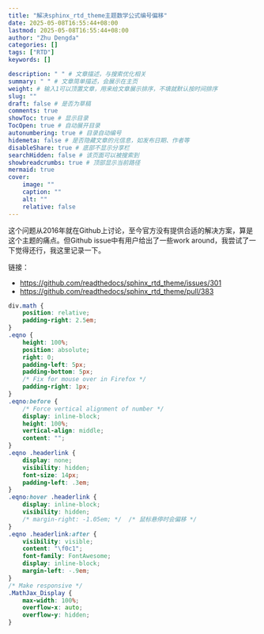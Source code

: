 ```yaml
---
title: "解决sphinx_rtd_theme主题数学公式编号偏移"
date: 2025-05-08T16:55:44+08:00
lastmod: 2025-05-08T16:55:44+08:00
author: "Zhu Dengda"
categories: []
tags: ["RTD"]
keywords: []

description: " " # 文章描述，与搜索优化相关
summary: " " # 文章简单描述，会展示在主页
weight: # 输入1可以顶置文章，用来给文章展示排序，不填就默认按时间排序
slug: ""
draft: false # 是否为草稿
comments: true
showToc: true # 显示目录
TocOpen: true # 自动展开目录
autonumbering: true # 目录自动编号
hidemeta: false # 是否隐藏文章的元信息，如发布日期、作者等
disableShare: true # 底部不显示分享栏
searchHidden: false # 该页面可以被搜索到
showbreadcrumbs: true # 顶部显示当前路径
mermaid: true
cover:
    image: ""
    caption: ""
    alt: ""
    relative: false
---
```


这个问题从2016年就在Github上讨论，至今官方没有提供合适的解决方案，算是这个主题的痛点。但Github issue中有用户给出了一些work around，我尝试了一下觉得还行，我这里记录一下。

链接：  
+ https://github.com/readthedocs/sphinx_rtd_theme/issues/301
+ https://github.com/readthedocs/sphinx_rtd_theme/pull/383


``` css
div.math {
    position: relative;
    padding-right: 2.5em;
}
.eqno {
    height: 100%;
    position: absolute;
    right: 0;
    padding-left: 5px;
    padding-bottom: 5px;
    /* Fix for mouse over in Firefox */
    padding-right: 1px;
}
.eqno:before {
    /* Force vertical alignment of number */
    display: inline-block;
    height: 100%;
    vertical-align: middle;
    content: "";
}
.eqno .headerlink {
    display: none;
    visibility: hidden;
    font-size: 14px;
    padding-left: .3em;
}
.eqno:hover .headerlink {
    display: inline-block;
    visibility: hidden;
    /* margin-right: -1.05em; */  /* 鼠标悬停时会偏移 */
}
.eqno .headerlink:after {
    visibility: visible;
    content: "\f0c1";
    font-family: FontAwesome;
    display: inline-block;
    margin-left: -.9em;
}
/* Make responsive */
.MathJax_Display {
    max-width: 100%;
    overflow-x: auto;
    overflow-y: hidden;
}

```